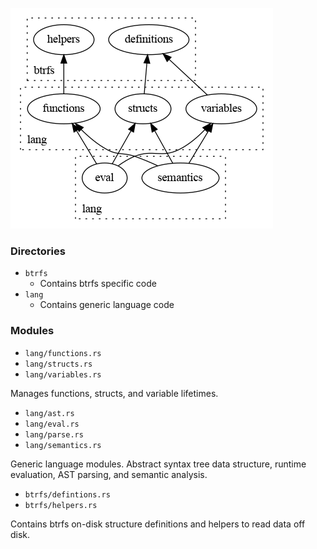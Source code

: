 ![](./dot/architecture.png)

### Directories

* `btrfs`
  * Contains btrfs specific code
* `lang`
  * Contains generic language code

### Modules

* `lang/functions.rs`
* `lang/structs.rs`
* `lang/variables.rs`

Manages functions, structs, and variable lifetimes.

* `lang/ast.rs`
* `lang/eval.rs`
* `lang/parse.rs`
* `lang/semantics.rs`

Generic language modules. Abstract syntax tree data structure, runtime
evaluation, AST parsing, and semantic analysis.

* `btrfs/defintions.rs`
* `btrfs/helpers.rs`

Contains btrfs on-disk structure definitions and helpers to read data off disk.
